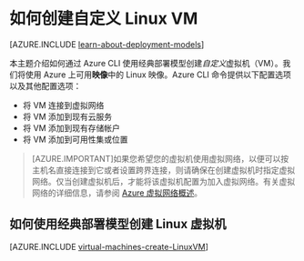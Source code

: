 <properties
	pageTitle="创建 Linux VM | Azure"
	description="了解如何使用运行 Linux 操作系统的经典部署模型创建自定义虚拟机。"
	services="virtual-machines-linux"
	documentationCenter=""
	authors="iainfoulds"
	manager="timlt"
	editor="tysonn"
	tags="azure-service-management"/>

<tags
	ms.service="virtual-machines-linux"
	ms.date="06/07/2016"
	wacn.date="07/28/2016"/>


# 如何创建自定义 Linux VM

[AZURE.INCLUDE [learn-about-deployment-models](../includes/learn-about-deployment-models-classic-include.md)]

本主题介绍如何通过 Azure CLI 使用经典部署模型创建*自定义*虚拟机（VM）。我们将使用 Azure 上可用**映像**中的 Linux 映像。Azure CLI 命令提供以下配置选项以及其他配置选项：

- 将 VM 连接到虚拟网络
- 将 VM 添加到现有云服务
- 将 VM 添加到现有存储帐户
- 将 VM 添加到可用性集或位置

> [AZURE.IMPORTANT]如果您希望您的虚拟机使用虚拟网络，以便可以按主机名直接连接到它或者设置跨界连接，则请确保在创建虚拟机时指定虚拟网络。仅当创建虚拟机后，才能将该虚拟机配置为加入虚拟网络。有关虚拟网络的详细信息，请参阅 [Azure 虚拟网络概述](/documentation/articles/virtual-networks-overview/)。


## 如何使用经典部署模型创建 Linux 虚拟机

[AZURE.INCLUDE [virtual-machines-create-LinuxVM](../includes/virtual-machines-create-linuxvm.md)]

<!---HONumber=Mooncake_1207_2015-->